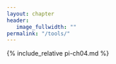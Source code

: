 ```yaml
---
layout: chapter
header:
   image_fullwidth: ""
permalink: "/tools/"
---
```


{% include_relative pi-ch04.md %}
